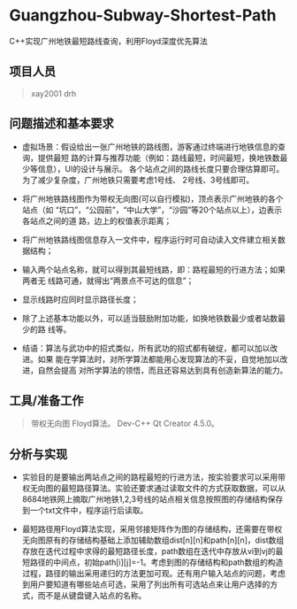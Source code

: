 # Guangzhou-Subway-Shortest-Path
C++实现广州地铁最短路线查询，利用Floyd深度优先算法

## 项目人员

> xay2001
> drh

## 问题描述和基本要求

* 虚拟场景：假设给出一张广州地铁的路线图，游客通过终端进行地铁信息的查询，提供最短 路的计算与推荐功能（例如：路线最短，时间最短，换地铁数最少等信息），UI的设计与展示。 各个站点之间的路线长度只要合理估算即可。为了减少复杂度，广州地铁只需要考虑1号线、 2号线、3号线即可。

* 将广州地铁路线图作为带权无向图(可以自行模拟)，顶点表示广州地铁的各个站点（如 “坑口”，“公园前”，“中山大学”，“沙园”等20个站点以上），边表示各站点之间的道 路，边上的权值表示距离； 

* 将广州地铁路线图信息存入一文件中，程序运行时可自动读入文件建立相关数据结构；

* 输入两个站点名称，就可以得到其最短线路，即：路程最短的行进方法；如果两者无 线路可通，就得出“两景点不可达的信息”；

* 显示线路时应同时显示路径长度；

* 除了上述基本功能以外，可以适当鼓励附加功能，如换地铁数最少或者站数最少的路 线等。

* 结语：算法与武功中的招式类似，所有武功的招式都有破绽，都可以加以改进。如果 能在学算法时，对所学算法都能用心发现算法的不妥，自觉地加以改进，自然会提高 对所学算法的领悟，而且还容易达到具有创造新算法的能力。

## 工具/准备工作

> 带权无向图
> Floyd算法。
> Dev-C++
> Qt Creator 4.5.0。

## 分析与实现

* 实验目的是要输出两站点之间的路程最短的行进方法，按实验要求可以采用带权无向图的最短路径算法。实验还要求通过读取文件的方式获取数据，可以从8684地铁网上摘取广州地铁1,2,3号线的站点相关信息按照图的存储结构保存到一个txt文件中，程序运行后读取。

* 最短路径用Floyd算法实现，采用邻接矩阵作为图的存储结构，还需要在带权无向图原有的存储结构基础上添加辅助数组dist[n][n]和path[n][n]，dist数组存放在迭代过程中求得的最短路径长度，path数组在迭代中存放从vi到vj的最短路径的中间点，初始path[i][j]=-1。考虑到图的存储结构和path数组的构造过程，路径的输出采用递归的方法更加可观。还有用户输入站点的问题，考虑到用户要知道有哪些站点可选，采用了列出所有可选站点来让用户选择的方式，而不是从键盘键入站点的名称。
